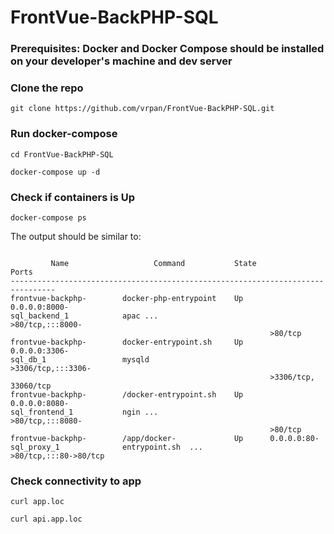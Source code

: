 # FrontVue-BackPHP-SQL
### Prerequisites: Docker and Docker Compose should be installed on your developer's machine and dev server
### Clone the repo
```
git clone https://github.com/vrpan/FrontVue-BackPHP-SQL.git
```
### Run docker-compose
```
cd FrontVue-BackPHP-SQL
```
```
docker-compose up -d
```
### Check if containers is Up
```
docker-compose ps
```
The output should be similar to:
```

         Name                   Command           State           Ports
--------------------------------------------------------------------------------
frontvue-backphp-        docker-php-entrypoint    Up      0.0.0.0:8000-
sql_backend_1            apac ...                         >80/tcp,:::8000-
                                                          >80/tcp
frontvue-backphp-        docker-entrypoint.sh     Up      0.0.0.0:3306-
sql_db_1                 mysqld                           >3306/tcp,:::3306-
                                                          >3306/tcp, 33060/tcp
frontvue-backphp-        /docker-entrypoint.sh    Up      0.0.0.0:8080-
sql_frontend_1           ngin ...                         >80/tcp,:::8080-
                                                          >80/tcp
frontvue-backphp-        /app/docker-             Up      0.0.0.0:80-
sql_proxy_1              entrypoint.sh  ...               >80/tcp,:::80->80/tcp
```
### Check connectivity to app
```
curl app.loc
```
```
curl api.app.loc
```
